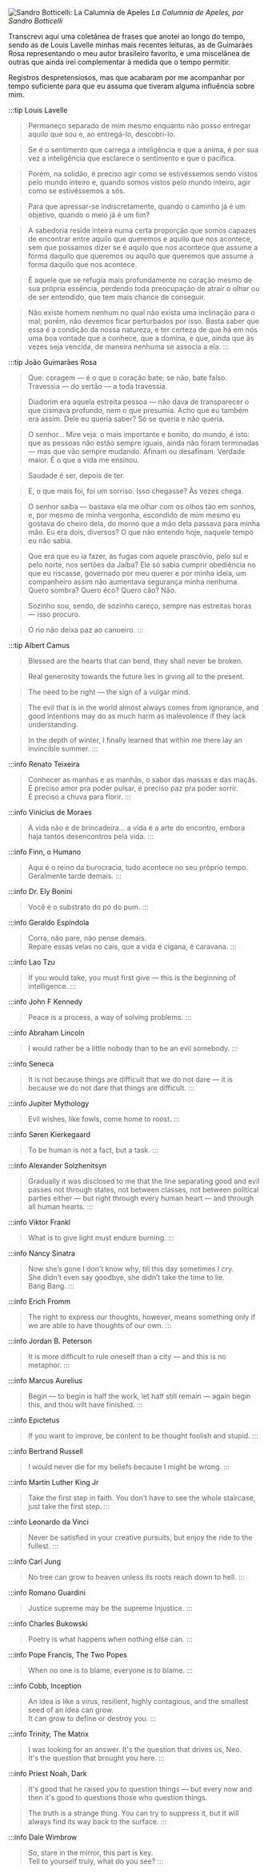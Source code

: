 ![Sandro Botticelli: La Calumnia de Apeles](/../public/Sandro_Botticelli_La_calumnia_de_Apeles.jpg)
*La Calumnia de Apeles, por Sandro Botticelli*

Transcrevi aqui uma coletânea de frases que anotei ao longo do tempo, sendo as de Louis Lavelle minhas mais recentes leituras, as de Guimarães Rosa representando o meu autor brasileiro favorito, e uma miscelânea de outras que ainda irei complementar à medida que o tempo permitir.

Registros despretensiosos, mas que acabaram por me acompanhar por tempo suficiente para que eu assuma que tiveram alguma influência sobre mim.

:::tip Louis Lavelle
> Permaneço separado de mim mesmo enquanto não posso entregar aquilo que sou e, ao entregá-lo, descobri-lo.

> Se é o sentimento que carrega a inteligência e que a anima, é por sua vez a inteligência que esclarece o sentimento e que o pacifica.

> Porém, na solidão, é preciso agir como se estivéssemos sendo vistos pelo mundo inteiro e, quando somos vistos pelo mundo inteiro, agir como se estivéssemos a sós.

> Para que apressar-se indiscretamente, quando o caminho já é um objetivo, quando o meio já é um fim?

> A sabedoria reside inteira numa certa proporção que somos capazes de encontrar entre aquilo que queremos e aquilo que nos acontece, sem que possamos dizer se é aquilo que nos acontece que assume a forma daquilo que queremos ou aquilo que queremos que assume a forma daquilo que nos acontece.

> É aquele que se refugia mais profundamente no coração mesmo de sua própria essência, perdendo toda preocupação de atrair o olhar ou de ser entendido, que tem mais chance de conseguir.

> Não existe homem nenhum no qual não exista uma inclinação para o mal; porém, não devemos ficar perturbados por isso. Basta saber que essa é a condição da nossa natureza, e ter certeza de que há em nós uma boa vontade que a conhece, que a domina, e que, ainda que às vezes seja vencida, de maneira nenhuma se associa a ela.
:::

:::tip João Guimarães Rosa
> Que: coragem — é o que o coração bate; se não, bate falso. Travessia — do sertão — a toda travessia.

> Diadorim era aquela estreita pessoa — não dava de transparecer o que cismava profundo, nem o que presumia. Acho que eu também era assim. Dele eu queria saber? Só se queria e não queria.

> O senhor... Mire veja: o mais importante e bonito, do mundo, é isto: que as pessoas não estão sempre iguais, ainda não foram terminadas — mas que vão sempre mudando. Afinam ou desafinam. Verdade maior. É o que a vida me ensinou.

> Saudade é ser, depois de ter.

> E, o que mais foi, foi um sorriso. Isso chegasse? Às vezes chega.

> O senhor saiba — bastava ela me olhar com os olhos tão em sonhos, e, por mesmo de minha vergonha, escondido de mim mesmo eu gostava do cheiro dela, do morno que a mão dela passava para minha mão. Eu era dois, diversos? O que não entendo hoje, naquele tempo eu não sabia.

> Que era que eu ia fazer, às fugas com aquele prascóvio, pelo sul e pelo norte, nos sertões da Jaíba? Ele só sabia cumprir obediência no que eu riscasse, governado por meu querer e por minha ideia, um companheiro assim não aumentava segurança minha nenhuma.
Quero sombra? Quero éco? Quero cão? Não.

> Sozinho sou, sendo, de sozinho careço, sempre nas estreitas horas — isso procuro.

> O rio não deixa paz ao canoeiro.
:::

:::tip Albert Camus
> Blessed are the hearts that can bend, they shall never be broken.

> Real generosity towards the future lies in giving all to the present.

> The need to be right — the sign of a vulgar mind.

> The evil that is in the world almost always comes from  ignorance, and good intentions may do as much harm as malevolence if they lack understanding.

> In the depth of winter, I finally learned that within me there lay an invincible summer.
:::

:::info Renato Teixeira
> Conhecer as manhas e as manhãs, o sabor das massas e das maçãs.
<br/>É preciso amor pra poder pulsar, é preciso paz pra poder sorrir.
<br/>É preciso a chuva para florir.
:::

:::info Vinicius de Moraes
> A vida não é de brincadeira… a vida é a arte do encontro, embora haja tantos desencontros pela vida.
:::

:::info Finn, o Humano
> Aqui é o reino da burocracia, tudo acontece no seu próprio tempo. Geralmente tarde demais.
:::

:::info Dr. Ely Bonini
> Você é o substrato do pó do pum.
:::

:::info Geraldo Espíndola
> Corra, não pare, não pense demais.
<br/>Repare essas velas no cais, que a vida é cigana, é caravana.
:::

:::info Lao Tzu
> If you would take, you must first give — this is the beginning of intelligence.
:::

:::info John F Kennedy
> Peace is a process, a way of solving problems.
:::

:::info Abraham Lincoln
> I would rather be a little nobody than to be an evil somebody.
:::

:::info Seneca
> It is not because things are difficult that we do not dare — it is because we do not dare that things are difficult.
:::

:::info Jupiter Mythology
> Evil wishes, like fowls, come home to roost.
:::

:::info Søren Kierkegaard
> To be human is not a fact, but a task.
::: 

:::info Alexander Solzhenitsyn
> Gradually it was disclosed to me that the line separating good and evil passes not through states, not between classes, not between political parties either — but right through every human heart — and through all human hearts.
:::

:::info Viktor Frankl
> What is to give light must endure burning.
:::

:::info Nancy Sinatra
> Now she’s gone I don’t know why, till this day sometimes I cry.
<br/>She didn’t even say goodbye, she didn’t take the time to lie.
<br/>Bang Bang.
:::


:::info Erich Fromm
> The right to express our thoughts, however, means something only if we are able to have thoughts of our own.
:::

:::info Jordan B. Peterson
> It is more difficult to rule oneself than a city — and this is no metaphor.
:::

:::info Marcus Aurelius
> Begin — to begin is half the work, let half still remain — again begin this, and thou wilt have finished.
:::

:::info Epictetus
> If you want to improve, be content to be thought foolish and stupid.
:::

:::info Bertrand Russell
> I would never die for my beliefs because I might be wrong.
:::

:::info Martin Luther King Jr
> Take the first step in faith. You don’t have to see the whole staircase, just take the first step.
:::

:::info Leonardo da Vinci
> Never be satisfied in your creative pursuits, but enjoy the ride to the fullest.
:::

:::info Carl Jung
> No tree can grow to heaven unless its roots reach down to hell.
:::

:::info Romano Guardini
> Justice supreme may be the supreme Injustice.
:::


:::info Charles Bukowski
> Poetry is what happens when nothing else can.
:::

:::info Pope Francis, The Two Popes
> When no one is to blame, everyone is to blame.
:::

:::info Cobb, Inception
> An idea is like a virus, resilient, highly contagious, and the smallest seed of an idea can grow.
<br/>It can grow to define or destroy you.
:::

:::info Trinity, The Matrix
> I was looking for an answer. It's the question that drives us, Neo.
<br/>It's the question that brought you here.
:::

:::info Priest Noah, Dark
> It's good that he raised you to question things — but every now and then it's good to questions those who question things.

> The truth is a strange thing. You can try to suppress it, but it will always find its way back to the surface.
:::

:::info Dale Wimbrow
> So, stare in the mirror, this part is key.
<br/>Tell to yourself truly, what do you see?
:::
